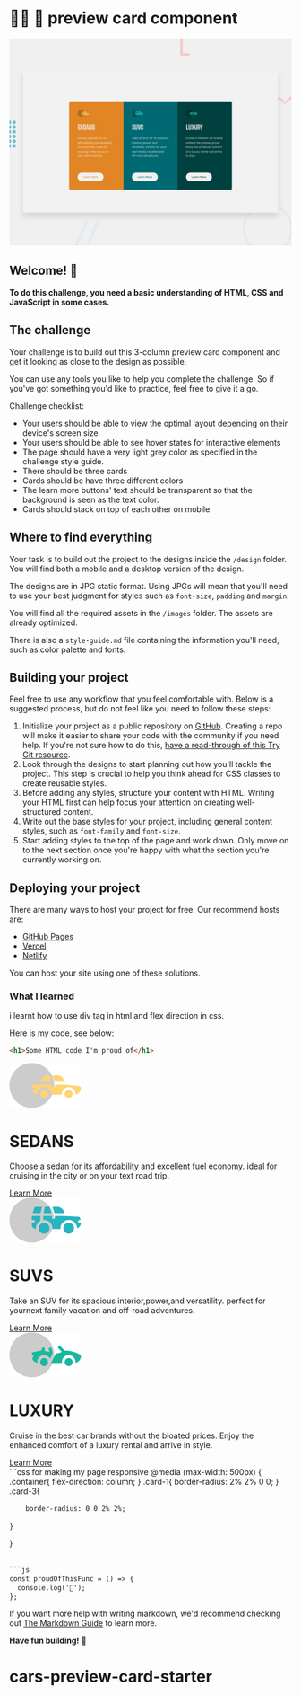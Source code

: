 # 🚕🚓 🚖 preview card component

![Design preview for the cars preview card component coding challenge](./design/desktop-preview.jpg)

## Welcome! 👋

**To do this challenge, you need a basic understanding of HTML, CSS and JavaScript in some cases.**

## The challenge

Your challenge is to build out this 3-column preview card component and get it looking as close to the design as possible.

You can use any tools you like to help you complete the challenge. So if you've got something you'd like to practice, feel free to give it a go.

Challenge checklist:

- Your users should be able to view the optimal layout depending on their device's screen size
- Your users should be able to see hover states for interactive elements
- The page should have a very light grey color as specified in the challenge style guide.
- There should be three cards
- Cards should be have three different colors
- The learn more buttons' text should be transparent so that the background is seen as the text color.
- Cards should stack on top of each other on mobile.

## Where to find everything

Your task is to build out the project to the designs inside the `/design` folder. You will find both a mobile and a desktop version of the design.

The designs are in JPG static format. Using JPGs will mean that you'll need to use your best judgment for styles such as `font-size`, `padding` and `margin`.

You will find all the required assets in the `/images` folder. The assets are already optimized.

There is also a `style-guide.md` file containing the information you'll need, such as color palette and fonts.

## Building your project

Feel free to use any workflow that you feel comfortable with. Below is a suggested process, but do not feel like you need to follow these steps:

1. Initialize your project as a public repository on [GitHub](https://github.com/). Creating a repo will make it easier to share your code with the community if you need help. If you're not sure how to do this, [have a read-through of this Try Git resource](https://try.github.io/).
2. Look through the designs to start planning out how you'll tackle the project. This step is crucial to help you think ahead for CSS classes to create reusable styles.
3. Before adding any styles, structure your content with HTML. Writing your HTML first can help focus your attention on creating well-structured content.
4. Write out the base styles for your project, including general content styles, such as `font-family` and `font-size`.
5. Start adding styles to the top of the page and work down. Only move on to the next section once you're happy with what the section you're currently working on.

## Deploying your project

There are many ways to host your project for free. Our recommend hosts are:

- [GitHub Pages](https://pages.github.com/)
- [Vercel](https://vercel.com/)
- [Netlify](https://www.netlify.com/)

You can host your site using one of these solutions.

### What I learned

i learnt how to use div tag in html and flex direction in css.

Here is my code, see below:

```html
<h1>Some HTML code I'm proud of</h1>
```
<div class="container">
        <div class="card-1">
            <img src="images/icon-sedans.svg" alt="SEDANS">
            <h1>SEDANS</h1>
            <p>
                Choose a sedan for its affordability and excellent fuel economy.
                ideal for cruising in the city or on  your text road trip.
            </p>
            <a href="#" class="act-1">Learn More</a>
        </div>
        <div class="card-2">
            <img src="images/icon-suvs.svg" alt="SUVS">
            <h1>SUVS</h1>
            <p>
                Take an SUV for its spacious interior,power,and versatility. 
                perfect for yournext family vacation and off-road adventures.
            </p>
            <a href="#" class="act-2">Learn More</a>
        </div>
        <div class="card-3">
            <img src="images/icon-luxury.svg" alt="LUXURY">
            <h1>LUXURY</h1>
            <p>
                Cruise in the best car brands without the bloated prices.
                Enjoy the enhanced comfort of a luxury rental and arrive in style.
            </p>
            <a href="#" class="act-3">Learn More</a>
        </div>
```css for making my page responsive
@media (max-width: 500px) {
    .container{
      flex-direction: column;
    }
    .card-1{
        border-radius: 2% 2% 0 0;
    }
    .card-3{

        border-radius: 0 0 2% 2%;
     
    }
  }
```

```js
const proudOfThisFunc = () => {
  console.log('🎉');
};
```

If you want more help with writing markdown, we'd recommend checking out [The Markdown Guide](https://www.markdownguide.org/) to learn more.

**Have fun building!** 🚀
# cars-preview-card-starter
